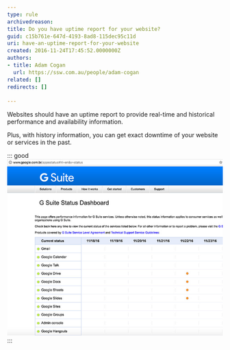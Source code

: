 ```yaml
---
type: rule
archivedreason: 
title: Do you have uptime report for your website?
guid: c15b761e-647d-4193-8ad8-115dec95c11d
uri: have-an-uptime-report-for-your-website
created: 2016-11-24T17:45:52.0000000Z
authors:
- title: Adam Cogan
  url: https://ssw.com.au/people/adam-cogan
related: []
redirects: []

---
```


Websites should have an uptime report to provide real-time and historical performance and availability information. 

<!--endintro-->

Plus, with history information, you can get exact downtime of your website or services in the past.


::: good  
![Figure: Google's uptime reports - with history information.        See it now](google-uptime-report.jpg)  
:::
